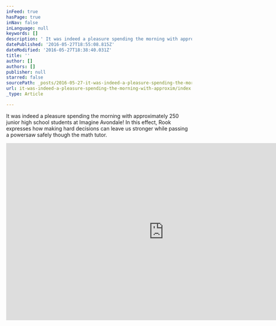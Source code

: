 ```yaml
---
inFeed: true
hasPage: true
inNav: false
inLanguage: null
keywords: []
description: ' It was indeed a pleasure spending the morning with approximately 250 junior high school students at Imagine Avondale! In this effect, Rook expresses how making hard decisions can leave us stronger while passing a powersaw safely though the math tutor.'
datePublished: '2016-05-27T18:55:08.815Z'
dateModified: '2016-05-27T18:38:40.031Z'
title: ''
author: []
authors: []
publisher: null
starred: false
sourcePath: _posts/2016-05-27-it-was-indeed-a-pleasure-spending-the-morning-with-approxim.md
url: it-was-indeed-a-pleasure-spending-the-morning-with-approxim/index.html
_type: Article

---
```

It was indeed a pleasure spending the morning with approximately 250 junior high school students at Imagine Avondale! In this effect, Rook expresses how making hard decisions can leave us stronger while passing a powersaw safely though the math tutor.

<iframe width="854" height="480" src="https://www.youtube.com/embed/Y_qiUBKTLDI" frameborder="0" allowfullscreen="" style=""></iframe>